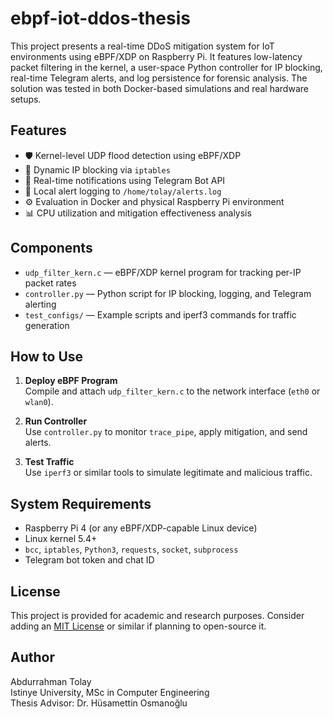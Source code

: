 # ebpf-iot-ddos-thesis

This project presents a real-time DDoS mitigation system for IoT environments using eBPF/XDP on Raspberry Pi. It features low-latency packet filtering in the kernel, a user-space Python controller for IP blocking, real-time Telegram alerts, and log persistence for forensic analysis. The solution was tested in both Docker-based simulations and real hardware setups.

## Features

- 🛡️ Kernel-level UDP flood detection using eBPF/XDP
- 🔐 Dynamic IP blocking via `iptables`
- 📡 Real-time notifications using Telegram Bot API
- 📁 Local alert logging to `/home/tolay/alerts.log`
- ⚙️ Evaluation in Docker and physical Raspberry Pi environment
- 📊 CPU utilization and mitigation effectiveness analysis

## Components

- `udp_filter_kern.c` — eBPF/XDP kernel program for tracking per-IP packet rates
- `controller.py` — Python script for IP blocking, logging, and Telegram alerting
- `test_configs/` — Example scripts and iperf3 commands for traffic generation

## How to Use

1. **Deploy eBPF Program**  
   Compile and attach `udp_filter_kern.c` to the network interface (`eth0` or `wlan0`).

2. **Run Controller**  
   Use `controller.py` to monitor `trace_pipe`, apply mitigation, and send alerts.

3. **Test Traffic**  
   Use `iperf3` or similar tools to simulate legitimate and malicious traffic.

## System Requirements

- Raspberry Pi 4 (or any eBPF/XDP-capable Linux device)
- Linux kernel 5.4+
- `bcc`, `iptables`, `Python3`, `requests`, `socket`, `subprocess`
- Telegram bot token and chat ID

## License

This project is provided for academic and research purposes. Consider adding an [MIT License](https://choosealicense.com/licenses/mit/) or similar if planning to open-source it.

## Author

Abdurrahman Tolay  
Istinye University, MSc in Computer Engineering  
Thesis Advisor: Dr. Hüsamettin Osmanoğlu
